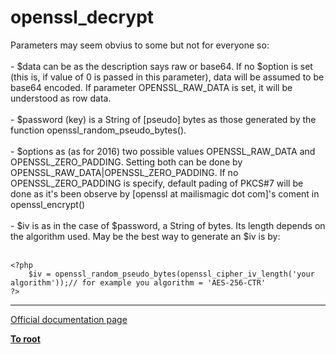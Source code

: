 # openssl_decrypt



Parameters may seem obvius to some but not for everyone so:<br><br>- $data can be as the description says raw or base64. If no $option is set (this is, if value of 0 is passed in this parameter), data will be assumed to be base64 encoded. If parameter OPENSSL_RAW_DATA is set, it will be understood as row data.<br><br>- $password (key) is a String of [pseudo] bytes as those generated by the function openssl_random_pseudo_bytes().<br><br>- $options as (as for 2016) two possible values OPENSSL_RAW_DATA and OPENSSL_ZERO_PADDING. Setting both can be done by OPENSSL_RAW_DATA|OPENSSL_ZERO_PADDING. If no OPENSSL_ZERO_PADDING is specify, default pading of PKCS#7 will be done as it&apos;s been observe by [openssl at mailismagic dot com]&apos;s coment in openssl_encrypt()<br><br>- $iv is as in the case of $password, a String of bytes. Its length depends on the algorithm used. May be the best way to generate an $iv is by:<br><br>

```
<?php
    $iv = openssl_random_pseudo_bytes(openssl_cipher_iv_length('your algorithm'));// for example you algorithm = 'AES-256-CTR'
?>
```
  

---

[Official documentation page](https://www.php.net/manual/en/function.openssl-decrypt.php)

**[To root](/README.md)**